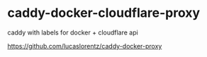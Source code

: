 # caddy-docker-cloudflare-proxy
caddy with labels for docker + cloudflare api


https://github.com/lucaslorentz/caddy-docker-proxy
